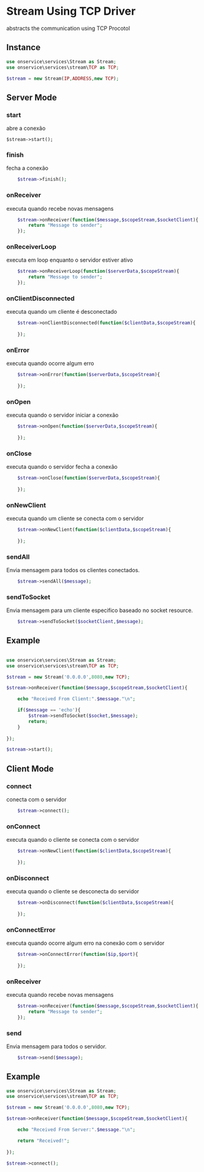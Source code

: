 # Stream Using TCP Driver
abstracts the communication using TCP Procotol

## Instance 

```php
use onservice\services\Stream as Stream;
use onservice\services\stream\TCP as TCP;

$stream = new Stream(IP,ADDRESS,new TCP);
```


## Server Mode

### start
abre a conexão

	$stream->start();

### finish
fecha a conexão

```php
	$stream->finish();
```

### onReceiver
executa quando recebe novas mensagens

```php
	$stream->onReceiver(function($message,$scopeStream,$socketClient){
		return "Message to sender";
	});
```

### onReceiverLoop
executa em loop enquanto o servidor estiver ativo

```php
	$stream->onReceiverLoop(function($serverData,$scopeStream){
		return "Message to sender";
	});
```

### onClientDisconnected
executa quando um cliente é desconectado

```php
	$stream->onClientDisconnected(function($clientData,$scopeStream){
		
	});	
```

### onError
executa quando ocorre algum erro

```php
	$stream->onError(function($serverData,$scopeStream){
		
	});	
```

### onOpen
executa quando o servidor iniciar a conexão

```php
	$stream->onOpen(function($serverData,$scopeStream){
		
	});	
```

### onClose
executa quando o servidor fecha a conexão

```php
	$stream->onClose(function($serverData,$scopeStream){
		
	});	
```

### onNewClient
executa quando um cliente se conecta com o servidor

```php
	$stream->onNewClient(function($clientData,$scopeStream){
		
	});	
```

### sendAll
Envia mensagem para todos os clientes conectados.

```php
	$stream->sendAll($message);	
```



### sendToSocket
Envia mensagem para um cliente especifico baseado no socket resource.

```php
	$stream->sendToSocket($socketClient,$message);	
```


## Example 

```php

use onservice\services\Stream as Stream;
use onservice\services\stream\TCP as TCP;

$stream = new Stream('0.0.0.0',8080,new TCP);

$stream->onReceiver(function($message,$scopeStream,$socketClient){

	echo "Received From Client:".$message."\n";

	if($message == 'echo'){
		$stream->sendToSocket($socket,$message);		
		return;
	}
	
});

$stream->start();


```



## Client Mode



### connect
conecta com o servidor

```php
	$stream->connect();	
```


### onConnect
executa quando o cliente se conecta com o servidor

```php
	$stream->onNewClient(function($clientData,$scopeStream){
		
	});	
```


### onDisconnect
executa quando o cliente se desconecta do servidor

```php
	$stream->onDisconnect(function($clientData,$scopeStream){
		
	});	
```

### onConnectError
executa quando ocorre algum erro na conexão com o servidor


```php
	$stream->onConnectError(function($ip,$port){
		
	});	
```

### onReceiver
executa quando recebe novas mensagens


```php
	$stream->onReceiver(function($message,$scopeStream,$socketClient){
		return "Message to sender";
	});	
```


### send
Envia mensagem para todos o servidor.

```php
	$stream->send($message);	
```

## Example 

```php
use onservice\services\Stream as Stream;
use onservice\services\stream\TCP as TCP;

$stream = new Stream('0.0.0.0',8080,new TCP);

$stream->onReceiver(function($message,$scopeStream,$socketClient){

	echo "Received From Server:".$message."\n";

	return "Received!";
	
});

$stream->connect();


```
